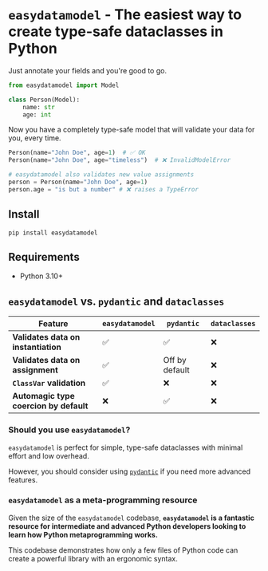 
# `easydatamodel` - The easiest way to create type-safe dataclasses in Python


Just annotate your fields and you're good to go.

```python
from easydatamodel import Model

class Person(Model):
    name: str
    age: int
```

Now you have a completely type-safe model that will validate your data for you, every time.

```python
Person(name="John Doe", age=1)  # ✅ OK
Person(name="John Doe", age="timeless")  # ❌ InvalidModelError

# easydatamodel also validates new value assignments
person = Person(name="John Doe", age=1)
person.age = "is but a number" # ❌ raises a TypeError
```
## Install

```
pip install easydatamodel
```


## Requirements
* Python 3.10+

## `easydatamodel` vs. `pydantic` and `dataclasses`

| Feature                                | `easydatamodel` | `pydantic`     | `dataclasses` |
| -------------------------------------- | --------------- | -------------- | ------------- |
| **Validates data on instantiation**    | ✅               | ✅              | ❌             |
| **Validates data on assignment**       | ✅               | Off by default | ❌             |
| **`ClassVar` validation**              | ✅               | ❌              | ❌             |
| **Automagic type coercion by default** | ❌               | ✅              | ❌             |

### Should you use `easydatamodel`?

`easydatamodel` is perfect for simple, type-safe dataclasses with minimal effort and low overhead.

However, you should consider using [`pydantic`](https://docs.pydantic.dev/) if you need more advanced features.


### `easydatamodel` as a meta-programming resource

Given the size of the `easydatamodel` codebase, **`easydatamodel` is a fantastic resource for intermediate and advanced Python developers looking to learn how Python metaprogramming works.** 

This codebase demonstrates how only a few files of Python code can create a powerful library with an ergonomic syntax.
